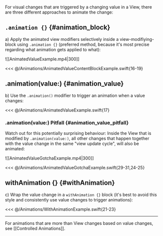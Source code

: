 For visual changes that are triggered by a changing value in a View, there are three different approaches to animate the change:

## `.animation {}` {#animation_block}

a) Apply the animated view modifiers selectively inside a view-modifiying-block using `.animation {}` (preferred method, because it's most precise regarding what animation gets applied to what):

![[AnimatedValueExample.mp4|300]]

<<< @/Animations/AnimatedValueContentBlockExample.swift{16-19}

## .animation(value:) {#animation_value}

b) Use the `.animation()` modifier to trigger an animation when a value changes:

<<< @/Animations/AnimatedValueExample.swift{17}

### .animation(value:) Pitfall {#animation_value_pitfall}

Watch out for this potentially surprising behaviour: Inside the View that is modified by `.animation(value:)`, all other changes that happen together with the value change in the same "view update cycle", will also be animated:

![[AnimatedValueGotchaExample.mp4|300]]

<<< @/Animations/AnimatedValueGotchaExample.swift{29-31,24-25}

## withAnimation {} {#withAnimation}

c) Wrap the value change in a `withAnimation {}` block (it's best to avoid this style and consistently use value changes to trigger animations):

<<< @/Animations/WithAnimationExample.swift{21-23}


---

For animations that are more than View changes based on value changes, see [[Controlled Animations]].
